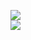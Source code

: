 [![](https://img.shields.io/badge/Made%20With-Github%20Spray-lightgrey.svg?style=for-the-badge&logo=github)](https://github.com/Annihil/github-spray#5447)  
[![](https://i.imgur.com/2DrTn0Z.gif)](https://github.com/Annihil/github-spray)